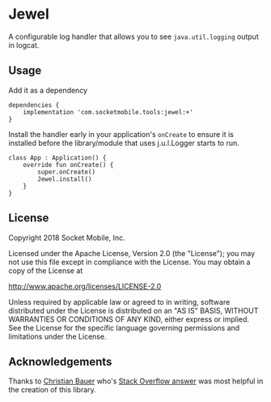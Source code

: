 # Jewel

A configurable log handler that allows you to see `java.util.logging` output in logcat.

## Usage

Add it as a dependency

```
dependencies {
    implementation 'com.socketmobile.tools:jewel:+'
}
```

Install the handler early in your application's `onCreate` to ensure it is
installed before the library/module that uses j.u.l.Logger starts to run.

```
class App : Application() {
    override fun onCreate() {
        super.onCreate()
        Jewel.install()
    }
}
```

## License

Copyright 2018 Socket Mobile, Inc.

Licensed under the Apache License, Version 2.0 (the "License");
you may not use this file except in compliance with the License.
You may obtain a copy of the License at

   http://www.apache.org/licenses/LICENSE-2.0

Unless required by applicable law or agreed to in writing, software
distributed under the License is distributed on an "AS IS" BASIS,
WITHOUT WARRANTIES OR CONDITIONS OF ANY KIND, either express or implied.
See the License for the specific language governing permissions and
limitations under the License.

## Acknowledgements

Thanks to [Christian Bauer](https://stackoverflow.com/users/377721/christian-bauer) who's [Stack Overflow answer](https://stackoverflow.com/a/9047282/44816) was most helpful in the creation of this library.
